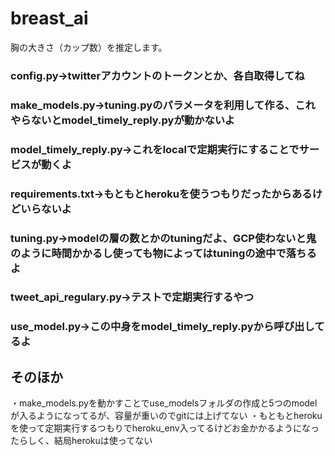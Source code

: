# breast_ai

胸の大きさ（カップ数）を推定します。
### config.py→twitterアカウントのトークンとか、各自取得してね

### make_models.py→tuning.pyのパラメータを利用して作る、これやらないとmodel_timely_reply.pyが動かないよ

### model_timely_reply.py→これをlocalで定期実行にすることでサービスが動くよ

### requirements.txt→もともとherokuを使うつもりだったからあるけどいらないよ

### tuning.py→modelの層の数とかのtuningだよ、GCP使わないと鬼のように時間かかるし使っても物によってはtuningの途中で落ちるよ

### tweet_api_regulary.py→テストで定期実行するやつ

### use_model.py→この中身をmodel_timely_reply.pyから呼び出してるよ


## そのほか
・make_models.pyを動かすことでuse_modelsフォルダの作成と5つのmodelが入るようになってるが、容量が重いのでgitには上げてない
・もともとherokuを使って定期実行するつもりでheroku_env入ってるけどお金かかるようになったらしく、結局herokuは使ってない
